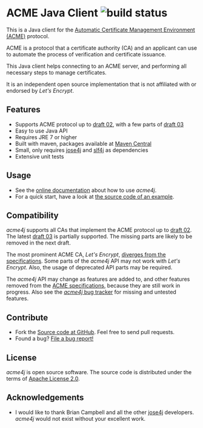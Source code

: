 # ACME Java Client ![build status](https://jenkins.shredzone.net/project/acme4j/builds/status.png?ref=master)

This is a Java client for the [Automatic Certificate Management Environment (ACME)](https://tools.ietf.org/html/draft-ietf-acme-acme-01) protocol.

ACME is a protocol that a certificate authority (CA) and an applicant can use to automate the process of verification and certificate issuance.

This Java client helps connecting to an ACME server, and performing all necessary steps to manage certificates.

It is an independent open source implementation that is not affiliated with or endorsed by _Let's Encrypt_.

## Features

* Supports ACME protocol up to [draft 02](https://tools.ietf.org/html/draft-ietf-acme-acme-02), with a few parts of [draft 03](https://tools.ietf.org/html/draft-ietf-acme-acme-03)
* Easy to use Java API
* Requires JRE 7 or higher
* Built with maven, packages available at [Maven Central](http://search.maven.org/#search|ga|1|g%3A%22org.shredzone.acme4j%22)
* Small, only requires [jose4j](https://bitbucket.org/b_c/jose4j/wiki/Home) and [slf4j](http://www.slf4j.org/) as dependencies
* Extensive unit tests

## Usage

* See the [online documentation](https://shredzone.org/maven/acme4j/) about how to use _acme4j_.
* For a quick start, have a look at [the source code of an example](https://github.com/shred/acme4j/blob/master/acme4j-example/src/main/java/org/shredzone/acme4j/ClientTest.java).

## Compatibility

_acme4j_ supports all CAs that implement the ACME protocol up to [draft 02](https://tools.ietf.org/html/draft-ietf-acme-acme-02). The latest [draft 03](https://tools.ietf.org/html/draft-ietf-acme-acme-03) is partially supported. The missing parts are likely to be removed in the next draft.

The most prominent ACME CA, _Let's Encrypt_, [diverges from the specifications](https://github.com/letsencrypt/boulder/blob/master/docs/acme-divergences.md). Some parts of the _acme4j_ API may not work with _Let's Encrypt_. Also, the usage of deprecated API parts may be required.

The _acme4j_ API may change as features are added to, and other features removed from the [ACME specifications](https://github.com/ietf-wg-acme/acme), because they are still work in progress. Also see the [_acme4j_ bug tracker](https://github.com/shred/acme4j/issues) for missing and untested features.

## Contribute

* Fork the [Source code at GitHub](https://github.com/shred/acme4j). Feel free to send pull requests.
* Found a bug? [File a bug report!](https://github.com/shred/acme4j/issues)

## License

_acme4j_ is open source software. The source code is distributed under the terms of [Apache License 2.0](http://www.apache.org/licenses/LICENSE-2.0).

## Acknowledgements

* I would like to thank Brian Campbell and all the other [jose4j](https://bitbucket.org/b_c/jose4j/wiki/Home) developers. _acme4j_ would not exist without your excellent work.
